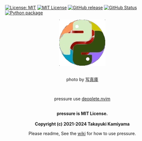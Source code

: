 [![License: MIT](https://img.shields.io/badge/License-MIT-yellow.svg)](https://opensource.org/licenses/MIT) [![MIT
License](http://img.shields.io/badge/license-MIT-blue.svg?style=flat)](
LICENSE) [![GitHub release](https://img.shields.io/github/release/takkii/pressure.svg?style=flat)](GitHub) [![GitHub Status](https://img.shields.io/github/last-commit/takkii/pressure.svg?style=flat)](GitHub) [![Python package](https://github.com/takkii/pressure/actions/workflows/python.yml/badge.svg)](https://github.com/takkii/pressure/actions/workflows/python.yml)
<br />

<div align="center"><img src="https://github.com/takkii/photo/blob/main/images/python_ruby.gif" alt="PythonとRuby" title="logo"></div>
<br />
<div align="center">
    <p>photo by <a href="https://github.com/takkii/photo">写真庫</a></p>
</div>
<br />
<div align="center">
    <p> pressure use <a href="https://github.com/Shougo/deoplete.nvim">deoplete.nvim</a></p>
</div>
<br />
<div align="center">
    <b> pressure is MIT License. </b>
</div>
<br />
<div align="center">
    <b> Copyright (c) 2021-2024 Takayuki Kamiyama </b>
    <p> Please readme, See the <a href="https://github.com/takkii/pressure/wiki/Specification">wiki</a> for how to use pressure. </p>
</div>
